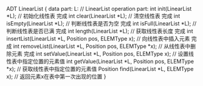 ADT LinearList {
    data part:
        L: // LinearList
    operation part:
        int init(LinearList *L); // 初始化线性表  完成
        int clear(LinearList *L); // 清空线性表 完成
        int isEmpty(LinearList *L); // 判断线性表是否为空 完成
        int isFull(LinearList *L); // 判断线性表是否已满 完成
        int length(LinearList *L); // 获取线性表长度 完成
        int insertList(LinearList *L, Position pos, ELEMType x); // 向线性表中插入元素 完成
        int removeList(LinearList *L, Position pos, ELEMType *x); // 从线性表中删除元素 完成
        int setValue(LinearList *L, Position pos, ELEMType x); // 设置线性表中指定位置的元素值
        int getValue(LinearList *L, Position pos, ELEMType *x); // 获取线性表中指定位置的元素值
        Position find(LinearList *L, ELEMType x); // 返回元素x在表中第一次出现的位置
}
